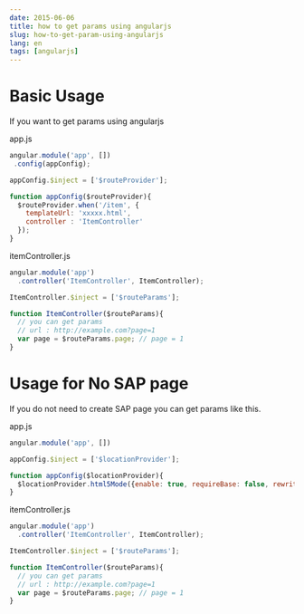 ```yaml
---
date: 2015-06-06
title: how to get params using angularjs
slug: how-to-get-param-using-angularjs
lang: en
tags: [angularjs]
---
```


# Basic Usage

If you want to get params using angularjs

app.js

```js
angular.module('app', [])
 .config(appConfig);

appConfig.$inject = ['$routeProvider'];

function appConfig($routeProvider){
  $routeProvider.when('/item', {
    templateUrl: 'xxxxx.html',
    controller : 'ItemController'
  });
}
```

itemController.js

```js
angular.module('app')
  .controller('ItemController', ItemController);

ItemController.$inject = ['$routeParams'];

function ItemController($routeParams){
  // you can get params
  // url : http://example.com?page=1
  var page = $routeParams.page; // page = 1
}
```

# Usage for No SAP page

If you do not need to create SAP page you can get params like this.

app.js

```js
angular.module('app', [])

appConfig.$inject = ['$locationProvider'];

function appConfig($locationProvider){
  $locationProvider.html5Mode({enable: true, requireBase: false, rewriteLinks: false});
}
```

itemController.js

```js
angular.module('app')
  .controller('ItemController', ItemController);

ItemController.$inject = ['$routeParams'];

function ItemController($routeParams){
  // you can get params
  // url : http://example.com?page=1
  var page = $routeParams.page; // page = 1
}
```

